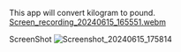 This app will convert kilogram to pound.
[Screen_recording_20240615_165551.webm](https://github.com/Jitmisra/Kilo2Pound/assets/169401406/b91a0290-5800-43be-8e01-95ff82c69ff8)

ScreenShot
![Screenshot_20240615_175814](https://github.com/Jitmisra/Kilo2Pound/assets/169401406/5eaab40c-e30c-4421-9c7f-53a518948e80)
